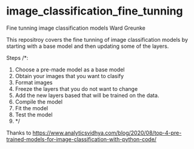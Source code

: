# image_classification_fine_tunning
Fine tunning image classification models
Ward Greunke

This repositroy covers the fine tunning of image classification models by starting with a base model and then updating some of the layers.

Steps
/*:
1. Choose a pre-made model as a base model
2. Obtain your images that you want to clasify
3.   Format images
4. Freeze the layers that you do not want to change
5. Add the new layers based that will be trained on the data.
6. Compile the model
7. Fit the model
8. Test the model
9. */





Thanks to https://www.analyticsvidhya.com/blog/2020/08/top-4-pre-trained-models-for-image-classification-with-python-code/ 
